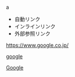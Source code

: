 a

- 自動リンク
- インラインリンク
- 外部参照リンク

<https://www.google.co.jp/>

[google](http://google.com "Title")

[Google][1]

[1]: https://www.google.co.jp/"Title"
